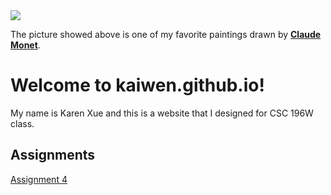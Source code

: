 
<html lang="en-US">
    <head>
        <meta charset="utf-8">
        <title> CSC196W Website</title>
    </head>
    <body>
        <img src="https://media.newyorker.com/photos/590967bf019dfc3494ea0e9d/16:9/w_1280,c_limit/Reiss-A-Few-Thoughts-From-Monet-on-Those-Stacks-Of-Wheat.jpg">
        <p>
            The picture showed above is one of my favorite paintings drawn by <strong><a href="https://en.wikipedia.org/wiki/Claude_Monet">Claude Monet</a></strong>.
        </p>
        <h1>Welcome to kaiwen.github.io!</h1>
        <p>My name is Karen Xue and this is a website that I designed for CSC 196W class.</p>
        <h2>Assignments</h2>
        <p>
                <a href="https://xkaiwen.github.io/fancifymytext.html">Assignment 4</a>
        </p>
